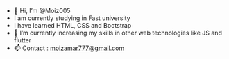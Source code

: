 - 👋 Hi, I’m @Moiz005
- I am currently studying in Fast university
- I have learned HTML, CSS and Bootstrap
- 🌱 I’m currently increasing my skills in other web technologies like JS and flutter
- 📫 Contact : moizamar777@gmail.com

<!---
Note05/Note05 is a ✨ special ✨ repository because its `README.md` (this file) appears on your GitHub profile.
You can click the Preview link to take a look at your changes.
--->
